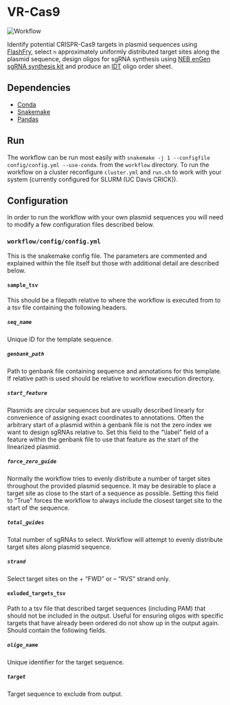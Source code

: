 # VR-Cas9

![Workflow](https://github.com/EthanHolleman/VR-Cas9/actions/workflows/main.yml/badge.svg)

Identify potential CRISPR-Cas9 targets in plasmid sequences using [FlashFry](https://bmcbiol.biomedcentral.com/articles/10.1186/s12915-018-0545-0), select `n` approximately uniformly distributed
target sites along the plasmid sequence, design oligos for sgRNA
synthesis using [NEB enGen sgRNA synthesis kit](https://www.neb.com/products/e3322-engen-sgrna-synthesis-kit-s-pyogenes#Product%20Information) and produce an [IDT](https://www.idtdna.com/pages) oligo order sheet. 

## Dependencies

- [Conda](https://www.anaconda.com/products/individual)
- [Snakemake](https://snakemake.readthedocs.io/en/stable/)
- [Pandas](https://anaconda.org/conda-forge/pandas)

## Run

The workflow can be run most easily with `snakemake -j 1 --configfile config/config.yml --use-conda`.
from the `workflow` directory. To run the workflow on a cluster reconfigure `cluster.yml` and `run.sh` to work with your system (currently configured for SLURM (UC Davis CRICK)).

## Configuration

In order to run the workflow with your own plasmid sequences
you will need to modify a few configuration files described
below.

### `workflow/config/config.yml`

This is the snakemake config file. The parameters are commented
and explained within the file itself but those with additional
detail are described below.

#### `sample_tsv`

This should be a filepath relative to where the workflow
is executed from to a tsv file containing the following
headers.

##### `seq_name`

Unique ID for the template sequence.

##### `genbank_path`

Path to genbank file containing sequence and annotations for this template. If relative path is used should be relative to workflow execution directory.

##### `start_feature`

Plasmids are circular sequences but are usually described linearly for convenience of assigning exact coordinates to annotations. Often the arbitrary start of a plasmid within a genbank file is not the zero index we want to design sgRNAs relative to. Set this field to the “\label” field of a feature within the genbank file to use that feature as the start of the linearized plasmid.

##### `force_zero_guide`

Normally the workflow tries to evenly distribute a number of target sites throughout the provided plasmid sequence. It may be desirable to place a target site as close to the start of a sequence as possible. Setting this field to “True” forces the workflow to always include the closest target site to the start of the sequence.

##### `total_guides`

Total number of sgRNAs to select. Workflow will attempt to evenly distribute target sites along plasmid sequence.

##### `strand`

Select target sites on the + “FWD” or – “RVS” strand only.


#### `exluded_targets_tsv`

Path to a tsv file that described target sequences (including PAM)
that should not be included in the output. Useful for ensuring
oligos with specific targets that have already been ordered do
not show up in the output again. Should contain the following
fields.

##### `oligo_name`

Unique identifier for the target sequence.

##### `target`

Target sequence to exclude from output.









